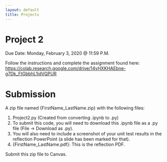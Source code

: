 ```yaml
---
layout: default
title: Projects
---
```


# Project 2

Due Date: Monday, February 3, 2020 @ 11:59 P.M.

Follow the instructions and complete the assignment found here: https://colab.research.google.com/drive/14vHXKHAEbne-g7Dk_FtGbbhL1idVQPUR

# Submission

A zip file named {FirstName_LastName.zip} with the following files:
1. Project2.py (Created from converting .ipynb to .py)
  1. To submit this code, you will need to download this .ipynb file as a .py file (File -> Download as .py).
  2. You will also need to include a screenshot of your unit test results in the reflection PowerPoint (a slide has been marked for that).
2. {FirstName_LastName.pdf}: This is the reflection PDF.

Submit this zip file to Canvas.
